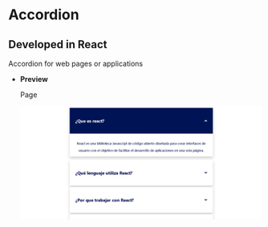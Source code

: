 # Accordion

## Developed in React

Accordion for web pages or applications

- **Preview**

  Page

  ![preview img](/preview.png)
